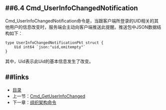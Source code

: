 ##6.4 Cmd_UserInfoChangedNotification
---
Cmd_UserInfoChangedNotification命令是，当跟客户端所登录的UID相关的其他用户的信息改变时，服务端会主动向客户端推送此提醒。推送包中JSON数据结构如下：


	type UserInfoChangedNotificationPkt struct {
		Uid int64 `json:"uid,omitempty"`
	}
	
其中，Uid表示此Uid的基本信息发生了改变。

##links
---
* [目录](preface.md)
* 上一节：[Cmd_GetUserInfoChanged](06.3.md)
* 下一章：[组织架构命令](07.0.md)